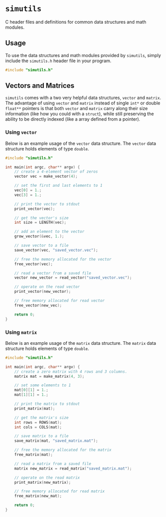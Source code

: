 # `simutils`

C header files and definitions for common data structures and math modules.

## Usage

To use the data structures and math modules provided by `simutils`, simply include the `simutils.h` header file in your program.

```c
#include "simutils.h"
```

## Vectors and Matrices

`simutils` comes with a two very helpful data structures, `vector` and `matrix`. The advantage of using `vector` and `matrix` instead of single `int*` or double `float**` pointers is that both `vector` and `matrix` carry along their size information (like how you could with a `struct`), while still preserving the ability to be directly indexed (like a array defined from a pointer).

### Using `vector`

Below is an example usage of the `vector` data structure. The `vector` data structure holds elements of type `double`.

```c
#include "simutils.h"

int main(int argc, char** argv) {
    // create a 4-element vector of zeros
    vector vec = make_vector(4);

    // set the first and last elements to 1
    vec[0] = 1.;
    vec[3] = 1.;

    // print the vector to stdout
    print_vector(vec);

    // get the vector's size
    int size = LENGTH(vec);

    // add an element to the vector
    grow_vector(&vec, 1.);

    // save vector to a file
    save_vector(vec, "saved_vector.vec");

    // free the memory allocated for the vector
    free_vector(vec);

    // read a vector from a saved file
    vector new_vector = read_vector("saved_vector.vec");

    // operate on the read vector
    print_vector(new_vector);

    // free memory allocated for read vector
    free_vector(new_vec);

    return 0;
}
```

### Using `matrix`

Below is an example usage of the `matrix` data structure. The `matrix` data structure holds elements of type `double`.

```c
#include "simutils.h"

int main(int argc, char** argv) {
    // create a zero matrix with 4 rows and 3 columns.
    matrix mat = make_matrix(4, 3);

    // set some elements to 1
    mat[0][1] = 1.;
    mat[1][1] = 1.;

    // print the matrix to stdout
    print_matrix(mat);

    // get the matrix's size
    int rows = ROWS(mat);
    int cols = COLS(mat);

    // save matrix to a file
    save_matrix(mat, "saved_matrix.mat");

    // free the memory allocated for the matrix
    free_matrix(mat);

    // read a matrix from a saved file
    matrix new_matrix = read_matrix("saved_matrix.mat");

    // operate on the read matrix
    print_matrix(new_matrix);

    // free memory allocated for read matrix
    free_matrix(new_mat);

    return 0;
}
```

